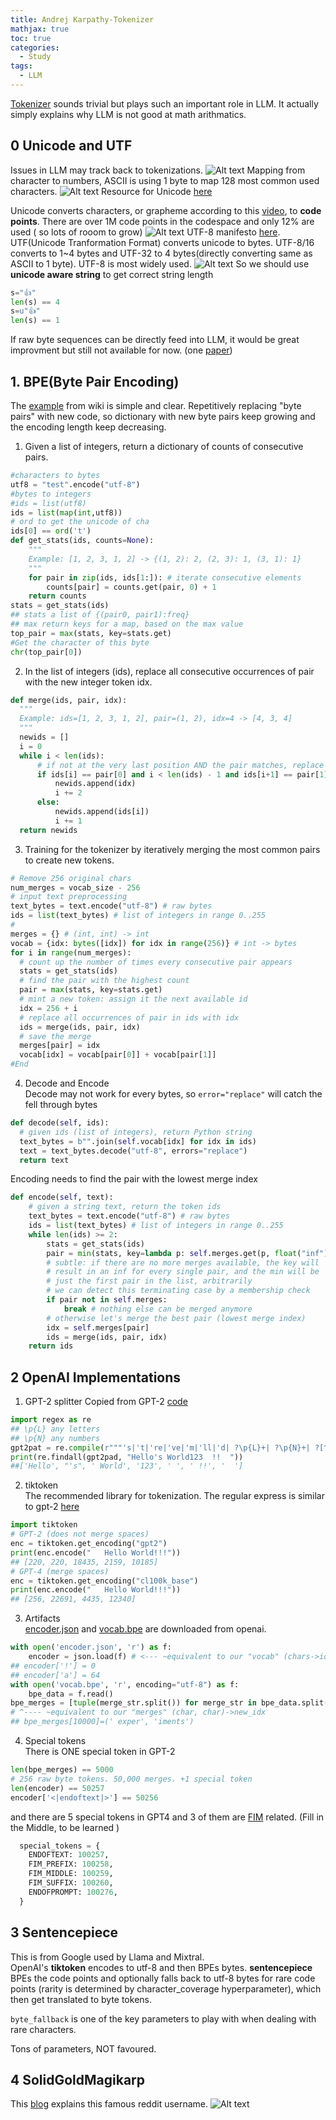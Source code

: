 ```yaml
---
title: Andrej Karpathy-Tokenizer
mathjax: true
toc: true
categories:
  - Study
tags:
  - LLM
---
```


[Tokenizer](https://www.youtube.com/watch?v=zduSFxRajkE) sounds trivial but plays such an important role in LLM. It actually simply explains why LLM is not good at math arithmatics.

## 0 Unicode and UTF
Issues in LLM may track back to tokenizations.
![Alt text](/code23/assets/images/2024/24-05-18-Karpathy-tokenizer_files/issues.png) 
Mapping from character to numbers, ASCII is using 1 byte to map 128 most common used characters.
![Alt text](/code23/assets/images/2024/24-05-18-Karpathy-tokenizer_files/ascii.png)
Resource for Unicode [here](https://www.reedbeta.com/blog/programmers-intro-to-unicode/)
 
Unicode converts characters, or grapheme according to this [video](https://www.youtube.com/watch?v=ut74oHojxqo), to **code points**. There are over 1M code points in the codespace and only 12% are used ( so lots of rooom to grow)
![Alt text](/code23/assets/images/2024/24-05-18-Karpathy-tokenizer_files/unicode.png)
UTF-8 manifesto [here](https://utf8everywhere.org/).  
UTF(Unicode Tranformation Format) converts unicode to bytes. UTF-8/16 converts to 1~4 bytes and UTF-32 to 4 bytes(directly converting same as ASCII to 1 byte). UTF-8 is most widely used.
![Alt text](/code23/assets/images/2024/24-05-18-Karpathy-tokenizer_files/utf8.png) 
So we should use **unicode aware string** to get correct string length
```python
s="👍"
len(s) == 4
s=u"👍"
len(s) == 1
```
If raw byte sequences can be directly feed into LLM, it would be great improvment but still not available for now. (one [paper](https://arxiv.org/pdf/2305.07185))

## 1. BPE(Byte Pair Encoding)
The [example](https://en.wikipedia.org/wiki/Byte_pair_encoding) from wiki is simple and clear. Repetitively replacing "byte pairs" with new code, so dictionary with new byte pairs keep growing and the encoding length keep decreasing.
1. Given a list of integers, return a dictionary of counts of consecutive pairs.
  ```python
  #characters to bytes
  utf8 = "test".encode("utf-8")
  #bytes to integers
  #ids = list(utf8)
  ids = list(map(int,utf8))
  # ord to get the unicode of cha
  ids[0] == ord('t')
  def get_stats(ids, counts=None):
      """
      Example: [1, 2, 3, 1, 2] -> {(1, 2): 2, (2, 3): 1, (3, 1): 1}
      """
      for pair in zip(ids, ids[1:]): # iterate consecutive elements
          counts[pair] = counts.get(pair, 0) + 1
      return counts
  stats = get_stats(ids)
  ## stats a list of {(pair0, pair1):freq}
  ## max return keys for a map, based on the max value
  top_pair = max(stats, key=stats.get)
  #Get the character of this byte
  chr(top_pair[0])
  ```  

2. In the list of integers (ids), replace all consecutive occurrences of pair with the new integer token idx.
  ```python
  def merge(ids, pair, idx):
    """
    Example: ids=[1, 2, 3, 1, 2], pair=(1, 2), idx=4 -> [4, 3, 4]
    """
    newids = []
    i = 0
    while i < len(ids):
        # if not at the very last position AND the pair matches, replace it
        if ids[i] == pair[0] and i < len(ids) - 1 and ids[i+1] == pair[1]:
            newids.append(idx)
            i += 2
        else:
            newids.append(ids[i])
            i += 1
    return newids
  ```  
3. Training for the tokenizer by iteratively merging the most common pairs to create new tokens.  
  ```python
  # Remove 256 original chars
  num_merges = vocab_size - 256
  # input text preprocessing
  text_bytes = text.encode("utf-8") # raw bytes
  ids = list(text_bytes) # list of integers in range 0..255
  #
  merges = {} # (int, int) -> int
  vocab = {idx: bytes([idx]) for idx in range(256)} # int -> bytes
  for i in range(num_merges):
    # count up the number of times every consecutive pair appears
    stats = get_stats(ids)
    # find the pair with the highest count
    pair = max(stats, key=stats.get)
    # mint a new token: assign it the next available id
    idx = 256 + i
    # replace all occurrences of pair in ids with idx
    ids = merge(ids, pair, idx)
    # save the merge
    merges[pair] = idx
    vocab[idx] = vocab[pair[0]] + vocab[pair[1]]
  #End
  ```  

4. Decode and Encode  
Decode may not work for every bytes, so `error="replace"` will catch the fell through bytes
  ```python
  def decode(self, ids):
    # given ids (list of integers), return Python string
    text_bytes = b"".join(self.vocab[idx] for idx in ids)
    text = text_bytes.decode("utf-8", errors="replace")
    return text
  ```  
Encoding needs to find the pair with the lowest merge index
  ```python
  def encode(self, text):
      # given a string text, return the token ids
      text_bytes = text.encode("utf-8") # raw bytes
      ids = list(text_bytes) # list of integers in range 0..255
      while len(ids) >= 2:
          stats = get_stats(ids)
          pair = min(stats, key=lambda p: self.merges.get(p, float("inf")))
          # subtle: if there are no more merges available, the key will
          # result in an inf for every single pair, and the min will be
          # just the first pair in the list, arbitrarily
          # we can detect this terminating case by a membership check
          if pair not in self.merges:
              break # nothing else can be merged anymore
          # otherwise let's merge the best pair (lowest merge index)
          idx = self.merges[pair]
          ids = merge(ids, pair, idx)
      return ids
  ```  

## 2 OpenAI Implementations
1. GPT-2 splitter
Copied from GPT-2 [code](https://github.com/openai/gpt-2/blob/9b63575ef42771a015060c964af2c3da4cf7c8ab/src/encoder.py#L53)
  ```python
  import regex as re
  ## \p{L} any letters
  ## \p{N} any numbers
  gpt2pat = re.compile(r"""'s|'t|'re|'ve|'m|'ll|'d| ?\p{L}+| ?\p{N}+| ?[^\s\p{L}\p{N}]+|\s+(?!\S)|\s+""")
  print(re.findall(gpt2pad, "Hello's World123  !!  "))
  ##['Hello', "'s", ' World', '123', ' ', ' !!', '  ']
  ```  
2. tiktoken  
The recommended library for tokenization.
The regular express is similar to gpt-2 [here](https://github.com/openai/tiktoken/blob/c0ba74c238d18b4824c25f3c27fc8698055b9a76/tiktoken_ext/openai_public.py#L23)
  ```python
  import tiktoken
  # GPT-2 (does not merge spaces)
  enc = tiktoken.get_encoding("gpt2")
  print(enc.encode("   Hello World!!!"))
  ## [220, 220, 18435, 2159, 10185]
  # GPT-4 (merge spaces)
  enc = tiktoken.get_encoding("cl100k_base")
  print(enc.encode("   Hello World!!!"))
  ## [256, 22691, 4435, 12340]
  ```
3. Artifacts  
[encoder.json](https://openaipublic.blob.core.windows.net/gpt-2/models/1558M/encoder.json) and [vocab.bpe](https://openaipublic.blob.core.windows.net/gpt-2/models/1558M/vocab.bpe) are downloaded from openai.
  ```python
  with open('encoder.json', 'r') as f:
      encoder = json.load(f) # <--- ~equivalent to our "vocab" (chars->idx)
  ## encoder['!'] = 0
  ## encoder['a'] = 64
  with open('vocab.bpe', 'r', encoding="utf-8") as f:
      bpe_data = f.read()
  bpe_merges = [tuple(merge_str.split()) for merge_str in bpe_data.split('\n')[1:-1]]
  # ^---- ~equivalent to our "merges" (char, char)->new_idx
  ## bpe_merges[10000]=(' exper', 'iments')
  ```  
4. Special tokens  
There is ONE special token in GPT-2
  ```python
  len(bpe_merges) == 5000
  # 256 raw byte tokens. 50,000 merges. +1 special token
  len(encoder) == 50257
  encoder['<|endoftext|>'] == 50256
  ```  
and there are 5 special tokens in GPT4 and 3 of them are [FIM](https://arxiv.org/pdf/2207.14255) related. (Fill in the Middle, to be learned )  
  ```python
    special_tokens = {
      ENDOFTEXT: 100257,
      FIM_PREFIX: 100258,
      FIM_MIDDLE: 100259,
      FIM_SUFFIX: 100260,
      ENDOFPROMPT: 100276,
    }
  ```  

## 3 Sentencepiece
This is from Google used by Llama and Mixtral.  
OpenAI's **tiktoken** encodes to utf-8 and then BPEs bytes. **sentencepiece** BPEs the code points and optionally falls back to utf-8 bytes for rare code points (rarity is determined by character_coverage hyperparameter), which then get translated to byte tokens.  

`byte_fallback` is one of the key parameters to play with when dealing with rare characters.  

Tons of parameters, NOT favoured.

## 4 SolidGoldMagikarp
This [blog](https://www.lesswrong.com/posts/aPeJE8bSo6rAFoLqg/solidgoldmagikarp-plus-prompt-generation) explains this famous reddit username.
![Alt text](/code23/assets/images/2024/24-05-18-Karpathy-tokenizer_files/reddit.png) 